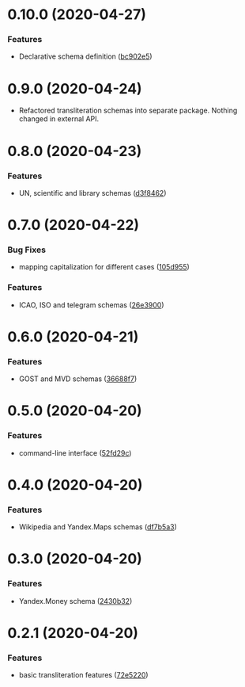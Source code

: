 # 0.10.0 (2020-04-27)

### Features

-   Declarative schema definition ([bc902e5](https://github.com/nalgeon/iuliia-py/commit/bc902e503cb5b5b26093e890aff68fedbf3fb230))

# 0.9.0 (2020-04-24)

-   Refactored transliteration schemas into separate package. Nothing changed in external API.

# 0.8.0 (2020-04-23)

### Features

-   UN, scientific and library schemas ([d3f8462](https://github.com/nalgeon/iuliia-py/commit/d3f8462359e8c731d4b41cc92ff01bbf1ca6cfad))

# 0.7.0 (2020-04-22)

### Bug Fixes

-   mapping capitalization for different cases ([105d955](https://github.com/nalgeon/iuliia-py/commit/105d9551830c1149b14103c13ddc6ddb716289a3))

### Features

-   ICAO, ISO and telegram schemas ([26e3900](https://github.com/nalgeon/iuliia-py/commit/26e390068e86c86913a7a8a74d288613585f88fb))

# 0.6.0 (2020-04-21)

### Features

-   GOST and MVD schemas ([36688f7](https://github.com/nalgeon/iuliia-py/commit/36688f7f01858ee6f00bb7ef92a2e39da22b308f))

# 0.5.0 (2020-04-20)

### Features

-   command-line interface ([52fd29c](https://github.com/nalgeon/iuliia-py/commit/52fd29cc79219d2600aa709ab6d139318b2138c0))

# 0.4.0 (2020-04-20)

### Features

-   Wikipedia and Yandex.Maps schemas ([df7b5a3](https://github.com/nalgeon/iuliia-py/commit/df7b5a38030099d422c360d8e70f55e5cc98ebc1))

# 0.3.0 (2020-04-20)

### Features

-   Yandex.Money schema ([2430b32](https://github.com/nalgeon/iuliia-py/commit/2430b32b73f85bf1a7dc783180ad2479062fda7a))

# 0.2.1 (2020-04-20)

### Features

-   basic transliteration features ([72e5220](https://github.com/nalgeon/iuliia-py/commit/72e522093dc02172c84f9678be6904756a8d6ee3))
